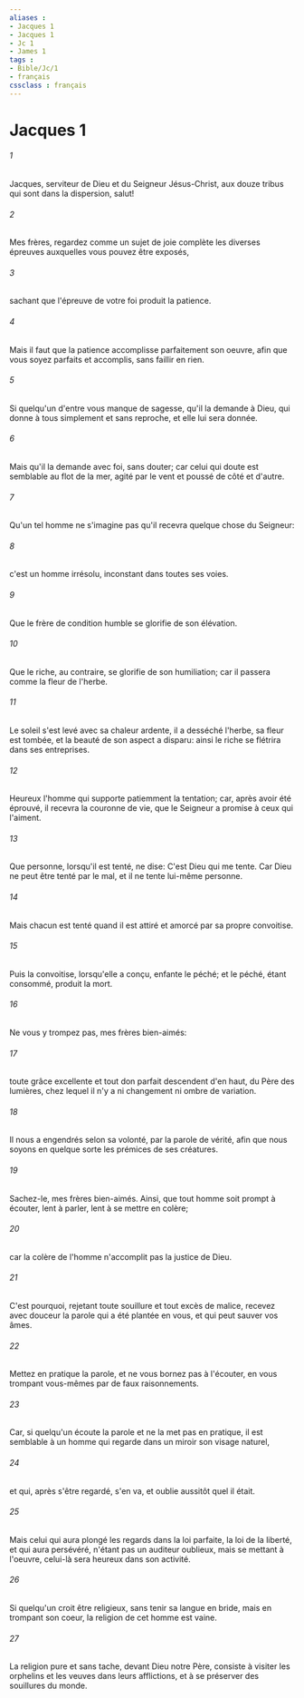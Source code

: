 ```yaml
---
aliases : 
- Jacques 1
- Jacques 1
- Jc 1
- James 1
tags : 
- Bible/Jc/1
- français
cssclass : français
---
```


# Jacques 1

###### 1
Jacques, serviteur de Dieu et du Seigneur Jésus-Christ, aux douze tribus qui sont dans la dispersion, salut!
###### 2
Mes frères, regardez comme un sujet de joie complète les diverses épreuves auxquelles vous pouvez être exposés,
###### 3
sachant que l'épreuve de votre foi produit la patience.
###### 4
Mais il faut que la patience accomplisse parfaitement son oeuvre, afin que vous soyez parfaits et accomplis, sans faillir en rien.
###### 5
Si quelqu'un d'entre vous manque de sagesse, qu'il la demande à Dieu, qui donne à tous simplement et sans reproche, et elle lui sera donnée.
###### 6
Mais qu'il la demande avec foi, sans douter; car celui qui doute est semblable au flot de la mer, agité par le vent et poussé de côté et d'autre.
###### 7
Qu'un tel homme ne s'imagine pas qu'il recevra quelque chose du Seigneur:
###### 8
c'est un homme irrésolu, inconstant dans toutes ses voies.
###### 9
Que le frère de condition humble se glorifie de son élévation.
###### 10
Que le riche, au contraire, se glorifie de son humiliation; car il passera comme la fleur de l'herbe.
###### 11
Le soleil s'est levé avec sa chaleur ardente, il a desséché l'herbe, sa fleur est tombée, et la beauté de son aspect a disparu: ainsi le riche se flétrira dans ses entreprises.
###### 12
Heureux l'homme qui supporte patiemment la tentation; car, après avoir été éprouvé, il recevra la couronne de vie, que le Seigneur a promise à ceux qui l'aiment.
###### 13
Que personne, lorsqu'il est tenté, ne dise: C'est Dieu qui me tente. Car Dieu ne peut être tenté par le mal, et il ne tente lui-même personne.
###### 14
Mais chacun est tenté quand il est attiré et amorcé par sa propre convoitise.
###### 15
Puis la convoitise, lorsqu'elle a conçu, enfante le péché; et le péché, étant consommé, produit la mort.
###### 16
Ne vous y trompez pas, mes frères bien-aimés:
###### 17
toute grâce excellente et tout don parfait descendent d'en haut, du Père des lumières, chez lequel il n'y a ni changement ni ombre de variation.
###### 18
Il nous a engendrés selon sa volonté, par la parole de vérité, afin que nous soyons en quelque sorte les prémices de ses créatures.
###### 19
Sachez-le, mes frères bien-aimés. Ainsi, que tout homme soit prompt à écouter, lent à parler, lent à se mettre en colère;
###### 20
car la colère de l'homme n'accomplit pas la justice de Dieu.
###### 21
C'est pourquoi, rejetant toute souillure et tout excès de malice, recevez avec douceur la parole qui a été plantée en vous, et qui peut sauver vos âmes.
###### 22
Mettez en pratique la parole, et ne vous bornez pas à l'écouter, en vous trompant vous-mêmes par de faux raisonnements.
###### 23
Car, si quelqu'un écoute la parole et ne la met pas en pratique, il est semblable à un homme qui regarde dans un miroir son visage naturel,
###### 24
et qui, après s'être regardé, s'en va, et oublie aussitôt quel il était.
###### 25
Mais celui qui aura plongé les regards dans la loi parfaite, la loi de la liberté, et qui aura persévéré, n'étant pas un auditeur oublieux, mais se mettant à l'oeuvre, celui-là sera heureux dans son activité.
###### 26
Si quelqu'un croit être religieux, sans tenir sa langue en bride, mais en trompant son coeur, la religion de cet homme est vaine.
###### 27
La religion pure et sans tache, devant Dieu notre Père, consiste à visiter les orphelins et les veuves dans leurs afflictions, et à se préserver des souillures du monde.
